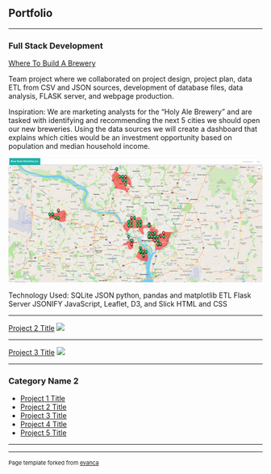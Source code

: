 ## Portfolio

---

### Full Stack Development 

[Where To Build A Brewery](/https://github.com/jennneth/brewery_location_recommendation/)

Team project where we collaborated on project design, project plan, data ETL from CSV and JSON sources, development of database files, data analysis, FLASK server, and webpage production.

Inspiration:
We are marketing analysts for the “Holy Ale Brewery” and are tasked with identifying and recommending the next 5 cities we should open our new breweries. Using the data sources we will create a dashboard that explains which cities would be an investment opportunity based on population and median household income.

<img src="images/BB_map_thumb.png?raw=true"/>

Technology Used:
SQLite
JSON
python, pandas and matplotlib
ETL
Flask Server
JSONIFY
JavaScript, Leaflet, D3, and Slick
HTML and CSS

---
[Project 2 Title](/pdf/sample_presentation.pdf)
<img src="images/dummy_thumbnail.jpg?raw=true"/>

---
[Project 3 Title](http://example.com/)
<img src="images/dummy_thumbnail.jpg?raw=true"/>

---

### Category Name 2

- [Project 1 Title](http://example.com/)
- [Project 2 Title](http://example.com/)
- [Project 3 Title](http://example.com/)
- [Project 4 Title](http://example.com/)
- [Project 5 Title](http://example.com/)

---




---
<p style="font-size:11px">Page template forked from <a href="https://github.com/evanca/quick-portfolio">evanca</a></p>
<!-- Remove above link if you don't want to attibute -->
